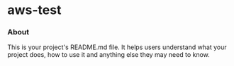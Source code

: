 aws-test
========

### About

This is your project's README.md file. It helps users understand what your
project does, how to use it and anything else they may need to know.